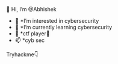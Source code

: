  👋 Hi, I’m @Abhishek
- 👀 *I’m interested in cybersecurity
- 🌱 *I’m currently learning cybersecurity
- 💞️ *ctf player🏁
- 📫 *cyb sec

Tryhackme👇
<script src="https://tryhackme.com/badge/453800"></script>
<!---
✨
   https://www.hackthebox.eu/badge/image/586821
im just doing some tryhackme rooms 

